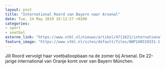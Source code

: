 ```yaml
---
layout: post
title: "International Roord van Bayern naar Arsenal"
date: Tue, 14 May 2019 19:12:27 +0200
categories: 
- sport 
- voetbal 
externe_link: "https://www.vtbl.nl/nieuws/artikel/4711821/international-roord-van-bayern-naar-arsenal"
feature_image: "https://www.vtbl.nl/sites/default/files/ANP140519331-1.jpg"
---
```


Jill Roord vervolgt haar voetballoopbaan na de zomer bij Arsenal. De 22-jarige international van Oranje komt over van Bayern München.
